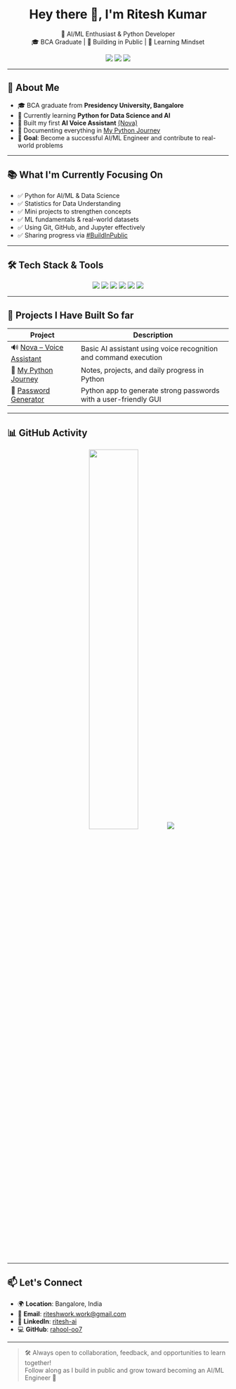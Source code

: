 <h1 align="center">Hey there 👋, I'm Ritesh Kumar</h1>

<p align="center"> 
  🧠 AI/ML Enthusiast & Python Developer <br/>  
  🎓 BCA Graduate | 🔄 Building in Public | 🌱 Learning Mindset  
</p>  
 
<p align="center">
  <a href="https://github.com/rahool-oo7"><img src="https://img.shields.io/github/followers/rahool-oo7?label=Followers&style=social" /></a>
  <a href="https://linkedin.com/in/ritesh-ai"><img src="https://img.shields.io/badge/LinkedIn-Ritesh%20Kumar-blue?style=flat&logo=linkedin" /></a>
  <a href="mailto:riteshwork.work@gmail.com"><img src="https://img.shields.io/badge/Gmail-riteshwork.work@gmail.com-red?style=flat&logo=gmail&logoColor=white" /></a>
</p>

---

## 🚀 About Me

- 🎓 BCA graduate from **Presidency University, Bangalore**
- 🐍 Currently learning **Python for Data Science and AI**
- 🤖 Built my first **AI Voice Assistant** [(Nova)](https://github.com/rahool-oo7/nova-voice-assistant)
- 🧠 Documenting everything in [My Python Journey](https://github.com/rahool-oo7/my-python-journey)
- 🎯 **Goal**: Become a successful AI/ML Engineer and contribute to real-world problems

---

## 📚 What I'm Currently Focusing On

- ✅ Python for AI/ML & Data Science
- ✅ Statistics for Data Understanding
- ✅ Mini projects to strengthen concepts
- ✅ ML fundamentals & real-world datasets
- ✅ Using Git, GitHub, and Jupyter effectively
- ✅ Sharing progress via [#BuildInPublic](https://www.linkedin.com/feed/hashtag/buildinpublic/)

---

## 🛠️ Tech Stack & Tools

<div align="center">
  <img src="https://img.shields.io/badge/Python-3776AB?style=for-the-badge&logo=python&logoColor=white"/>
  <img src="https://img.shields.io/badge/Java-ED8B00?style=for-the-badge&logo=java&logoColor=white"/>
  <img src="https://img.shields.io/badge/Git-F05032?style=for-the-badge&logo=git&logoColor=white"/>
  <img src="https://img.shields.io/badge/GitHub-181717?style=for-the-badge&logo=github&logoColor=white"/>
  <img src="https://img.shields.io/badge/VSCode-007ACC?style=for-the-badge&logo=visual-studio-code&logoColor=white"/>
  <img src="https://img.shields.io/badge/Jupyter-F37626?style=for-the-badge&logo=jupyter&logoColor=white"/>
</div>

---

## 🧩 Projects I Have Built So far

| Project | Description |
|--------|-------------|
| 🔊 [Nova – Voice Assistant](https://github.com/rahool-oo7/nova-voice-assistant) | Basic AI assistant using voice recognition and command execution |
| 📘 [My Python Journey](https://github.com/rahool-oo7/my-python-journey) | Notes, projects, and daily progress in Python |
| 🔐 [Password Generator](https://github.com/rahool-oo7/password-gen-gui) | Python app to generate strong passwords with a user-friendly GUI |

---

## 📊 GitHub Activity

<p align="center">
  <img src="https://github-readme-stats.vercel.app/api?username=rahool-oo7&show_icons=true&theme=tokyonight" width="47%" />
  <img src="https://streak-stats.demolab.com/?user=rahool-oo7&theme=tokyonight" />
</p>

---

## 📫 Let's Connect

- 🌍 **Location**: Bangalore, India
- 📧 **Email**: riteshwork.work@gmail.com
- 💼 **LinkedIn**: [ritesh-ai](https://linkedin.com/in/ritesh-ai)
- 💻 **GitHub**: [rahool-oo7](https://github.com/rahool-oo7)

---

> 🛠️ Always open to collaboration, feedback, and opportunities to learn together!  
> Follow along as I build in public and grow toward becoming an AI/ML Engineer 🚀
